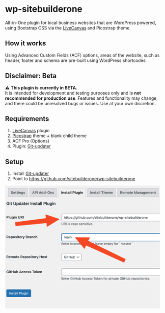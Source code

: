 # wp-sitebuilderone

All-in-One plugin for local business websites that are WordPress powered, using Bootstrap CSS via the [LiveCanvas](https://www.sitebuilderone.com/go/livecanvas) and Picostrap theme.

## How it works

Using Advanced Custom Fields (ACF) options, areas of the website, such as header, footer and schema are pre-built using WordPress shortcodes.

## Disclaimer: Beta

⚠️ **This plugin is currently in BETA.**  
It is intended for development and testing purposes only and is **not recommended for production use**. Features and functionality may change, and there could be unresolved bugs or issues. Use at your own discretion.

## Requirements

1. [LiveCanvas](https://www.sitebuilderone.com/go/livecanvas) plugin
2. [Picostrap](https://picostrap.com/) theme + blank child theme
3. ACF Pro (Options)
3. Plugin: [Git-updater](https://github.com/afragen/git-updater)

## Setup

1. Install [Git-updater](https://github.com/afragen/git-updater)
2. Point to https://github.com/sitebuilderone/wp-sitebuilderone

![Git updater settings](images/gitupdater.png)



